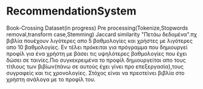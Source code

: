 # RecommendationSystem
Book-Crossing Dataset(in progress)
Pre processing(Tokenize,Stopwords removal,transform case,Stemming)
Jaccard similarity
"Πετάω δεδομένα".πχ βιβλία πουέχουν λιγότερες απο 5 βαθμολογίες και χρήστες με λιγότερες απο 10 βαθμολογίες.
Εν τέλει πρόκειται για πρόγραμμα που δημιουργεί προφίλ για ένα χρήστη με βάσει τις υψηλότερες βαθμολογίες που έχει δώσει σε ταινίες.Πιο συγκεκρειμένα το προφίλ δημιουργείται απο τους τίτλους των βιβίων(πάνω σε αυτούς έχει γίνει προ επεξεργασία),τους συγραφείς και τις χρονολογίες.
Στόχος είναι να πρεοτείνει βιβλία στο χρήστη ανάλογα με το προφίλ του.
